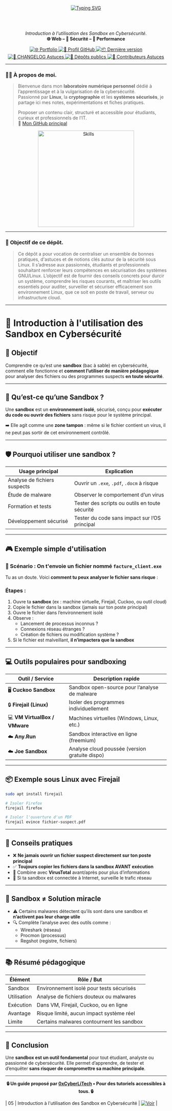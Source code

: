 <div align="center">

  <br></br>

  <a href="https://github.com/0xCyberLiTech">
    <img src="https://readme-typing-svg.herokuapp.com?font=Fira+Code&size=32&pause=1000&color=D14A4A&center=true&vCenter=true&width=800&lines=ASTUCES+SÉCURITÉ+LINUX;Pare-feu+•+Permissions+•+Surveillance;Scripts+•+Audit+•+Bonnes+Pratiques" alt="Typing SVG" />
  </a>

  <br></br>

  <p align="center">
    <em>Introduction à l'utilisation des Sandbox en Cybersécurité.</em><br>
    <b>🌐 Web – 🔐 Sécurité – 🚀 Performance</b>
  </p>

  <p align="center">
    <a href="https://0xcyberlitech.github.io/">
      <img src="https://img.shields.io/badge/Portfolio-0xCyberLiTech-181717?logo=github&style=flat-square" alt="🌐 Portfolio" />
    </a>
    <a href="https://github.com/0xCyberLiTech">
      <img src="https://img.shields.io/badge/Profil-GitHub-181717?logo=github&style=flat-square" alt="🔗 Profil GitHub" />
    </a>
    <a href="https://github.com/0xCyberLiTech/Astuces/releases/latest">
      <img src="https://img.shields.io/github/v/release/0xCyberLiTech/Astuces?label=version&style=flat-square&color=blue" alt="📦 Dernière version" />
    </a>
    <a href="https://github.com/0xCyberLiTech/Astuces/blob/main/CHANGELOG.md">
      <img src="https://img.shields.io/badge/📄%20Changelog-Astuces-blue?style=flat-square" alt="📄 CHANGELOG Astuces" />
    </a>
    <a href="https://github.com/0xCyberLiTech?tab=repositories">
      <img src="https://img.shields.io/badge/Dépôts-publics-blue?style=flat-square" alt="📂 Dépôts publics" />
    </a>
    <a href="https://github.com/0xCyberLiTech/Astuces/graphs/contributors">
      <img src="https://img.shields.io/badge/👥%20Contributeurs-cliquez%20ici-007ec6?style=flat-square" alt="👥 Contributeurs Astuces" />
    </a>
  </p>

</div>

---

### 👨‍💻 **À propos de moi.**

> Bienvenue dans mon **laboratoire numérique personnel** dédié à l’apprentissage et à la vulgarisation de la cybersécurité.  
> Passionné par **Linux**, la **cryptographie** et les **systèmes sécurisés**, je partage ici mes notes, expérimentations et fiches pratiques.  
>  
 > Proposer un contenu clair, structuré et accessible pour étudiants, curieux et professionnels de l’IT.  
> 🔗 [Mon GitHub principal](https://github.com/0xCyberLiTech)

<p align="center">
  <a href="https://github.com/0xCyberLiTech" target="_blank" rel="noopener">
    <img src="https://skillicons.dev/icons?i=linux,debian,bash,docker,nginx,git,vim" alt="Skills" alt="Logo techno" width="300">
  </a>
</p>

---

### 🎯 **Objectif de ce dépôt.**

> Ce dépôt a pour vocation de centraliser un ensemble de bonnes pratiques, d'astuces et de notions clés autour de la sécurité sous Linux.
> Il s’adresse aux passionnés, étudiants et professionnels souhaitant renforcer leurs compétences en sécurisation des systèmes GNU/Linux.
> L’objectif est de fournir des conseils concrets pour durcir un système, comprendre les risques courants, et maîtriser les outils essentiels pour auditer, surveiller et sécuriser efficacement son environnement Linux, que ce soit en poste de travail, serveur ou infrastructure cloud.

---

# 🧪 Introduction à l'utilisation des Sandbox en Cybersécurité

## 🎯 Objectif

Comprendre ce qu’est une **sandbox** (bac à sable) en cybersécurité, comment elle fonctionne et **comment l’utiliser de manière pédagogique** pour analyser des fichiers ou des programmes suspects **en toute sécurité**.

---

## 🧰 Qu’est-ce qu’une Sandbox ?

Une **sandbox** est un **environnement isolé**, sécurisé, conçu pour **exécuter du code ou ouvrir des fichiers** sans risque pour le système principal.

➡️ Elle agit comme une **zone tampon** : même si le fichier contient un virus, il ne peut pas sortir de cet environnement contrôlé.

---

## 🛡️ Pourquoi utiliser une sandbox ?

| Usage principal               | Explication                                  |
|------------------------------|----------------------------------------------|
| Analyse de fichiers suspects | Ouvrir un `.exe`, `.pdf`, `.docm` à risque   |
| Étude de malware             | Observer le comportement d’un virus          |
| Formation et tests           | Tester des scripts ou outils en toute sécurité |
| Développement sécurisé       | Tester du code sans impact sur l’OS principal |

---

## 🎮 Exemple simple d'utilisation

### 🧪 Scénario : On t'envoie un fichier nommé `facture_client.exe`

Tu as un doute. Voici **comment tu peux analyser le fichier sans risque** :

### Étapes :
1. Ouvre ta **sandbox** (ex : machine virtuelle, Firejail, Cuckoo, ou outil cloud)
2. Copie le fichier dans la sandbox (jamais sur ton poste principal)
3. Ouvre le fichier dans l’environnement isolé
4. Observe :
   - Lancement de processus inconnus ?
   - Connexions réseau étranges ?
   - Création de fichiers ou modification système ?
5. Si le fichier est malveillant, **il n’impactera que la sandbox**

---

## 💻 Outils populaires pour sandboxing

| Outil / Service      | Description rapide                            |
|----------------------|-----------------------------------------------|
| 🖥️ **Cuckoo Sandbox** | Sandbox open-source pour l’analyse de malware |
| 🔒 **Firejail (Linux)** | Isoler des programmes individuellement        |
| 💻 **VM VirtualBox / VMware** | Machines virtuelles (Windows, Linux, etc.)    |
| ☁️ **Any.Run**         | Sandbox interactive en ligne (freemium)       |
| ☁️ **Joe Sandbox**      | Analyse cloud poussée (version gratuite dispo) |

---

## 📦 Exemple sous Linux avec Firejail

```bash
sudo apt install firejail

# Isoler Firefox
firejail firefox

# Isoler l'ouverture d'un PDF
firejail evince fichier-suspect.pdf
```

---

## 🧠 Conseils pratiques

- ❌ **Ne jamais ouvrir un fichier suspect directement sur ton poste principal**
- ✅ **Toujours copier les fichiers dans la sandbox AVANT exécution**
- 🧪 Combine avec **VirusTotal** avant/après pour plus d’informations
- 🔌 Si ta sandbox est connectée à Internet, surveille le trafic réseau

---

## 🧱 Sandbox ≠ Solution miracle

- ⚠️ Certains malwares détectent qu’ils sont dans une sandbox et **n’activent pas leur charge utile**
- 🔍 Complète l’analyse avec des outils comme :
  - Wireshark (réseau)
  - Procmon (processus)
  - Regshot (registre, fichiers)

---

## 📚 Résumé pédagogique

| Élément             | Rôle / But                                      |
|---------------------|-------------------------------------------------|
| Sandbox             | Environnement isolé pour tests sécurisés        |
| Utilisation         | Analyse de fichiers douteux ou malwares         |
| Exécution           | Dans VM, Firejail, Cuckoo, ou en ligne          |
| Avantage            | Risque limité, aucun impact système réel        |
| Limite              | Certains malwares contournent les sandbox       |

---

## 🏁 Conclusion

Une **sandbox est un outil fondamental** pour tout étudiant, analyste ou passionné de cybersécurité. Elle permet d’apprendre, de tester et d’enquêter **sans risquer de compromettre sa machine principale**.

---

<p align="center">
  <b>🔒 Un guide proposé par <a href="https://github.com/0xCyberLiTech">0xCyberLiTech</a> • Pour des tutoriels accessibles à tous. 🔒</b>
</p>

| 05  | Introduction à l'utilisation des Sandbox en Cybersécurité       | [![Voir](https://img.shields.io/badge/Voir-01-blue)](ASTUCES-Introduction-à-l-utilisation-des-Sandbox-en-Cybersécurité.md) |
